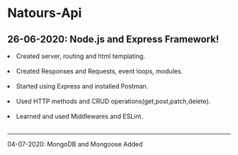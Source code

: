 # Natours-Api

## 26-06-2020: Node.js and Express Framework!

<li>Created server, routing and html templating.</li><br>

<li>Created Responses and Requests, event loops, modules.</li><br>

<li>Started using Express and installed Postman.</li><br>

<li>Used HTTP methods and CRUD operations(get,post,patch,delete).</li><br>

<li>Learned and used Middlewares and ESLint.</li><br>

-------------------------------------------------------------------------------------


04-07-2020: MongoDB and Mongoose Added
